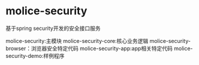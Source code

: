 # molice-security
基于spring security开发的安全接口服务

molice-security:主模块
molice-security-core:核心业务逻辑
molice-security-browser：浏览器安全特定代码
molice-security-app:app相关特定代码
molice-security-demo:样例程序
